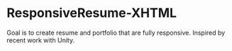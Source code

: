 # ResponsiveResume-XHTML
Goal is to create resume and portfolio that are fully responsive.  Inspired by recent work with Unity.
